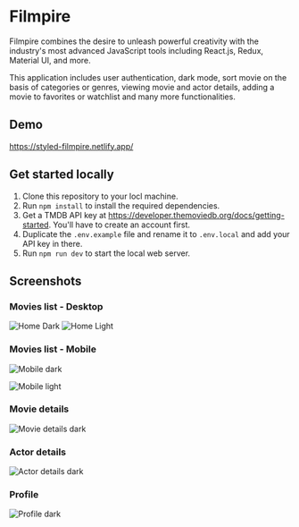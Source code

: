 # Filmpire

Filmpire combines the desire to unleash powerful creativity with the industry's most advanced JavaScript tools including React.js, Redux, Material UI, and more.

This application includes user authentication, dark mode, sort movie on the basis of categories or genres, viewing movie and actor details, adding a movie to favorites or watchlist and many more functionalities.

## Demo

<https://styled-filmpire.netlify.app/>

## Get started locally

1. Clone this repository to your locl machine.
2. Run `npm install` to install the required dependencies.
3. Get a TMDB API key at <https://developer.themoviedb.org/docs/getting-started>. You'll have to create an account first.
4. Duplicate the `.env.example` file and rename it to `.env.local` and add your API key in there.
5. Run `npm run dev` to start the local web server.

## Screenshots

### Movies list - Desktop

![Home Dark](screenshots/desktop-home-dark.jpeg)
![Home Light](screenshots/desktop-home-light.jpeg)

### Movies list - Mobile

![Mobile dark](screenshots/mobile-home-dark.jpeg)

![Mobile light](screenshots/mobile-home-light.jpeg)

### Movie details

![Movie details dark](screenshots/movie-details.jpeg)

### Actor details

![Actor details dark](screenshots/actor-details.jpeg)

### Profile

![Profile dark](screenshots/profile.jpeg)
